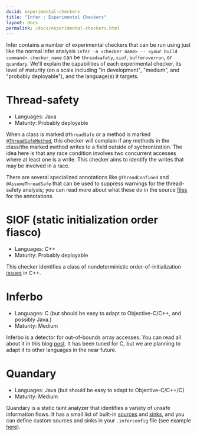 ```yaml
---
docid: experimental-checkers
title: "Infer : Experimental Checkers"
layout: docs
permalink: /docs/experimental-checkers.html
---
```


Infer contains a number of experimental checkers that can be run using just like the normal infer analysis `infer -a <checker name> -- <your build command>`. 
`checker_name` can be `threadsafety`, `siof`, `bufferoverrun`, or `quandary`. We'll explain the capabilities of each experimental checker, its level of maturity (on a scale including "in development", "medium", and "probably deployable"), and the language(s) it targets.

# Thread-safety
- Languages: Java
- Maturity: Probably deployable

When a class is marked `@ThreadSafe` or a method is marked [`@ThreadSafeMethod`](https://github.com/facebook/infer/blob/master/infer/annotations/com/facebook/infer/annotation/ThreadSafeMethod.java), this checker will complain if any methods in the class/the marked method writes to a field outside of sychronization.
The idea here is that any race condition involves two concurrent accesses where at least one is a write. 
This checker aims to identify the writes that may be involved in a race.

There are several specialized annotations like `@ThreadConfined` and `@AssumeThreadSafe` that can be used to suppress warnings for the thread-safety analysis; you can read more about what these do in the source [files](https://github.com/facebook/infer/tree/master/infer/annotations/com/facebook/infer/annotation) for the annotations.

# SIOF (static initialization order fiasco)
- Languages: C++
- Maturity: Probably deployable

This checker identifies a class of nondeterministic order-of-initialization [issues](https://isocpp.org/wiki/faq/ctors#static-init-order) in C++.

# Inferbo
- Languages: C (but should be easy to adapt to Objective-C/C++, and possibly Java.)
- Maturity: Medium

Inferbo is a detector for out-of-bounds array accesses. You can read all about it in this blog [post](https://research.fb.com/inferbo-infer-based-buffer-overrun-analyzer/).
It has been tuned for C, but we are planning to adapt it to other languages in the near future.

# Quandary
- Languages: Java (but should be easy to adapt to Objective-C/C++/C)
- Maturity: Medium

Quandary is a static taint analyzer that identifies a variety of unsafe information flows. 
It has a small list of built-in [sources](https://github.com/facebook/infer/blob/master/infer/src/quandary/JavaTrace.ml#L36) and [sinks](https://github.com/facebook/infer/blob/master/infer/src/quandary/JavaTrace.ml#L178), and you can define custom sources and sinks in your `.inferconfig` file (see example [here](https://github.com/facebook/infer/blob/master/infer/tests/codetoanalyze/java/quandary/.inferconfig)).
